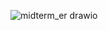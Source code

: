 ![midterm_er drawio](https://github.com/user-attachments/assets/44b9ca1f-6f4f-4258-aaf3-f0a72df9508c)
